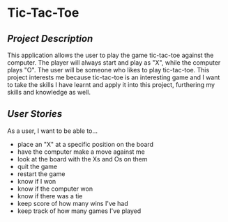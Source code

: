 # Tic-Tac-Toe

## *Project Description*

This application allows the user to play the game tic-tac-toe against the computer. The player will always start and
play as "X", while the computer plays "O". The user will be someone who likes to play tic-tac-toe. This project
interests me because tic-tac-toe is an interesting game and I want to take the skills I have learnt and apply it into
this project, furthering my skills and knowledge as well.

## *User Stories*
As a user, I want to be able to...

- place an "X" at a specific position on the board
- have the computer make a move against me
- look at the board with the Xs and Os on them
- quit the game
- restart the game
- know if I won
- know if the computer won
- know if there was a tie
- keep score of how many wins I've had
- keep track of how many games I've played
